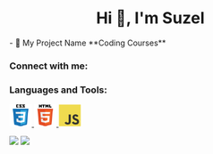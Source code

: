 <h1 align="center">Hi 👋, I'm Suzel</h1>
- 🔭 My Project Name **Coding Courses**

<h3 align="left">Connect with me:</h3>
<p align="left">
</p>

<h3 align="left">Languages and Tools:</h3>
<p align="left"> <a href="https://www.w3schools.com/css/" target="_blank" rel="noreferrer"> <img src="https://raw.githubusercontent.com/devicons/devicon/master/icons/css3/css3-original-wordmark.svg" alt="css3" width="40" height="40"/> </a> <a href="https://www.w3.org/html/" target="_blank" rel="noreferrer"> <img src="https://raw.githubusercontent.com/devicons/devicon/master/icons/html5/html5-original-wordmark.svg" alt="html5" width="40" height="40"/> </a> <a href="https://developer.mozilla.org/en-US/docs/Web/JavaScript" target="_blank" rel="noreferrer"> <img src="https://raw.githubusercontent.com/devicons/devicon/master/icons/javascript/javascript-original.svg" alt="javascript" width="40" height="40"/> </a> </p>

  
  <img src="https://user-images.githubusercontent.com/64069582/188207831-e962dcad-f3d0-48a8-9518-7b05d01be2b9.png" width="400px" heigth="600px">
  <img src="https://user-images.githubusercontent.com/64069582/188207839-bf0f8ff8-aad1-4e17-aabc-e79a1f55a842.png" width="400px" heigth="600px">
  

